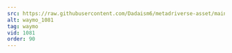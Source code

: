 ```yaml
---
src: https://raw.githubusercontent.com/Dadaism6/metadriverse-asset/main/script-waymo-output-newcompressed/waymo_1081.mp4
alt: waymo_1081
tag: waymo
vid: 1081
order: 90
---
```

